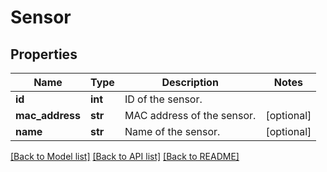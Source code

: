 # Sensor

## Properties
Name | Type | Description | Notes
------------ | ------------- | ------------- | -------------
**id** | **int** | ID of the sensor. | 
**mac_address** | **str** | MAC address of the sensor. | [optional] 
**name** | **str** | Name of the sensor. | [optional] 

[[Back to Model list]](../README.md#documentation-for-models) [[Back to API list]](../README.md#documentation-for-api-endpoints) [[Back to README]](../README.md)


